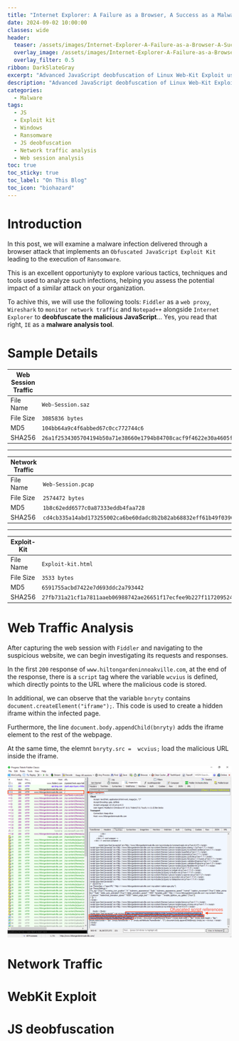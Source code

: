 ```yaml
---
title: "Internet Explorer: A Failure as a Browser, A Success as a Malware Analysis Tool"
date: 2024-09-02 10:00:00
classes: wide
header:
  teaser: /assets/images/Internet-Explorer-A-Failure-as-a-Browser-A-Success-as-a-Malware-Analysis-Tool/logo.png
  overlay_image: /assets/images/Internet-Explorer-A-Failure-as-a-Browser-A-Success-as-a-Malware-Analysis-Tool/logo.png
  overlay_filter: 0.5
ribbon: DarkSlateGray
excerpt: "Advanced JavaScript deobfuscation of Linux Web-Kit Exploit using Internet Explorer"
description: "Advanced JavaScript deobfuscation of Linux Web-Kit Exploit using Internet Explorer"
categories:
  - Malware
tags:
  - JS
  - Exploit kit
  - Windows
  - Ransomware
  - JS deobfuscation
  - Network traffic analysis
  - Web session analysis 
toc: true
toc_sticky: true
toc_label: "On This Blog"
toc_icon: "biohazard"
---
```

# Introduction

In this post, we will examine a malware infection delivered through a browser attack that implements an `Obfuscated JavaScript Exploit Kit` leading to the execution of `Ransomware`.
 
This is an excellent opportuniyty to explore various tactics, techniques and tools used to analyze such infections, helping you assess the potential impact of a similar attack on your organization.

To achive this, we will use the following tools: `Fiddler` as a `web proxy`, `Wireshark` to `monitor network traffic` and `Notepad++` alongside `Internet Explorer` to **deobfuscate the malicious JavaScript**... Yes, you read that right, `IE` as a **malware analysis tool**.

# Sample Details


|      Web Session Traffic          |                          |
|----------------|-------------------------------|
|File Name           |`Web-Session.saz`            |
|File Size           |`3085836 bytes`            |
|MD5          |`104bb64a9c4f6abbed67c0cc772744c6`|
|SHA256          |`26a1f2534305704194b50a71e38660e1794b84708cacf9f4622e30a4605f4661`|

-------------------------------

|      Network Traffic          |                          |
|----------------|-------------------------------|
|File Name           |`Web-Session.pcap`            |
|File Size           |`2574472 bytes`            |
|MD5          |`1b8c62edd6577c0a87333eddb4faa728`|
|SHA256          |`cd4cb335a14abd173255002ca6be60dadc8b2b82ab68832eff61b49f0390312b`|

-------------------------------

|      Exploit-Kit          |                          |
|----------------|-------------------------------|
|File Name           |`Exploit-kit.html`            |
|File Size           |`3533 bytes`            |
|MD5          |`6591755acbd7422e7d693ddc2a793442`|
|SHA256          |`27fb731a21cf1a7811aaeb06988742ae26651f17ecfee9b227f117209524ce01`|


# Web Traffic Analysis

After capturing the web session with `Fiddler` and navigating to the suspicious website, we can begin investigating its  requests and responses. 

In the first `200` response of `www.hiltongardeninnoakville.com`,  at the end of the response, there is a `script` tag where the variable `wcvius` is defined, which directly points to the URL where the malicious code is stored.

In additional, we can observe that the variable `bnryty`  contains `document.createElement("iframe");`. This code is used to create a hidden iframe within the infected page.

Furthermore, the line `document.body.appendChild(bnryty)` adds the iframe element to the rest of the webpage.

At the same time, the elemnt `bnryty.src =  wcvius;` load the malicious URL inside the iframe. 

![Untitled](/assets/images/Internet-Explorer-A-Failure-as-a-Browser-A-Success-as-a-Malware-Analysis-Tool/2.png)

# Network Traffic

# WebKit Exploit 

# JS deobfuscation 
